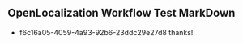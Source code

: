 ## OpenLocalization Workflow Test MarkDown
* f6c16a05-4059-4a93-92b6-23ddc29e27d8 
thanks!<!--HONumber=Mar16_HO4-->
